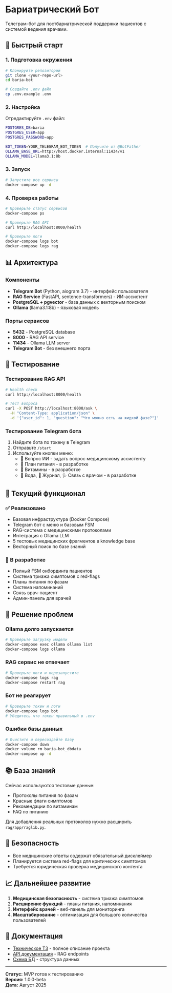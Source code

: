 # Бариатрический Бот

Телеграм-бот для постбариатрической поддержки пациентов с системой ведения врачами.

## 🚀 Быстрый старт

### 1. Подготовка окружения

```bash
# Клонируйте репозиторий
git clone <your-repo-url>
cd baria-bot

# Создайте .env файл
cp .env.example .env
```

### 2. Настройка

Отредактируйте `.env` файл:
```bash
POSTGRES_DB=baria
POSTGRES_USER=app
POSTGRES_PASSWORD=app

BOT_TOKEN=YOUR_TELEGRAM_BOT_TOKEN  # Получите от @BotFather
OLLAMA_BASE_URL=http://host.docker.internal:11434/v1
OLLAMA_MODEL=llama3.1:8b
```

### 3. Запуск

```bash
# Запустите все сервисы
docker-compose up -d
```

### 4. Проверка работы

```bash
# Проверьте статус сервисов
docker-compose ps

# Проверьте RAG API
curl http://localhost:8000/health

# Проверьте логи
docker-compose logs bot
docker-compose logs rag
```

## 📊 Архитектура

### Компоненты

- **Telegram Bot** (Python, aiogram 3.7) - интерфейс пользователя
- **RAG Service** (FastAPI, sentence-transformers) - ИИ-ассистент
- **PostgreSQL + pgvector** - база данных с векторным поиском
- **Ollama** (llama3.1:8b) - языковая модель

### Порты сервисов

- **5432** - PostgreSQL database
- **8000** - RAG API service
- **11434** - Ollama LLM server
- **Telegram Bot** - без внешнего порта

## 🧪 Тестирование

### Тестирование RAG API

```bash
# Health check
curl http://localhost:8000/health

# Тест вопроса
curl -X POST http://localhost:8000/ask \
  -H "Content-Type: application/json" \
  -d '{"user_id": 1, "question": "Что можно есть на жидкой фазе?"}'
```

### Тестирование Telegram бота

1. Найдите бота по токену в Telegram
2. Отправьте `/start`
3. Используйте кнопки меню:
   - 🤖 Вопрос ИИ - задать вопрос медицинскому ассистенту
   - 📅 План питания - в разработке
   - 💊 Витамины - в разработке
   - 🚰 Вода, 📝 Журнал, 🩺 Связь с врачом - в разработке

## 🔧 Текущий функционал

### ✅ Реализовано
- Базовая инфраструктура (Docker Compose)
- Telegram бот с меню и базовым FSM
- RAG-система с медицинскими протоколами
- Интеграция с Ollama LLM
- 5 тестовых медицинских фрагментов в knowledge base
- Векторный поиск по базе знаний

### 🔄 В разработке
- Полный FSM онбординга пациентов
- Система триажа симптомов с red-flags
- Планы питания по фазам
- Система напоминаний
- Связь врач-пациент
- Админ-панель для врачей

## 🐛 Решение проблем

### Ollama долго запускается
```bash
# Проверьте загрузку модели
docker-compose exec ollama ollama list
docker-compose logs ollama
```

### RAG сервис не отвечает
```bash
# Проверьте логи и перезапустите
docker-compose logs rag
docker-compose restart rag
```

### Бот не реагирует
```bash
# Проверьте токен и логи
docker-compose logs bot
# Убедитесь что токен правильный в .env
```

### Ошибки базы данных
```bash
# Очистите и пересоздайте базу
docker-compose down
docker volume rm baria-bot_dbdata
docker-compose up -d
```

## 📚 База знаний

Сейчас используются тестовые данные:
- Протоколы питания по фазам
- Красные флаги симптомов
- Рекомендации по витаминам
- FAQ по питанию

Для добавления реальных протоколов нужно расширить `rag/app/raglib.py`.

## 🔐 Безопасность

- Все медицинские ответы содержат обязательный дисклеймер
- Планируется система red-flags для критических симптомов
- Требуется юридическая проверка медицинского контента

## 📈 Дальнейшее развитие

1. **Медицинская безопасность** - система триажа симптомов
2. **Расширение функций** - планы питания, напоминания
3. **Интерфейс врачей** - веб-панель для мониторинга
4. **Масштабирование** - оптимизация для большого количества пользователей

## 📄 Документация

- [Техническое ТЗ](README.md#цели-и-границы) - полное описание проекта
- [API документация](rag/app/service.py) - RAG endpoints
- [Схема БД](db/init.sql) - структура данных

---

**Статус:** MVP готов к тестированию  
**Версия:** 1.0.0-beta  
**Дата:** Август 2025